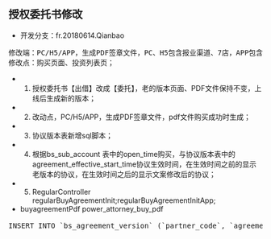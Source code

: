 ## 授权委托书修改 ##
- 开发分支：fr.20180614.Qianbao
<pre>
修改端：PC/H5/APP，生成PDF签章文件，PC、H5包含报业渠道、7店，APP包含钱报APP；
修改点：购买页面、投资列表页；
</pre>
- 1. 授权委托书【出借】改成【委托】，老的版本页面、PDF文件保持不变，上线后生成新的版本；
- 2. 改动点，PC/H5/APP，生成PDF签章文件，pdf文件购买成功时生成；
- 3. 协议版本表新增sql脚本；
- 4. 根据bs_sub_account 表中的open_time购买，与协议版本表中的agreement_effective_start_time协议生效时间，在生效时间之前的显示老版本的协议，在生效时间之后的显示文案修改后的协议；
- 5. RegularController regularBuyAgreementInit;regularBuyAgreementInitApp;
- buyagreementPdf power_attorney_buy_pdf
<pre>
INSERT INTO `bs_agreement_version` (`partner_code`, `agreement_name`, `agreement_type`, `agreement_version`, `agreement_url`, `agreement_effective_start_time`, `agreement_effective_end_time`, `create_time`, `update_time`) VALUES ('YUN_DAI_SELF', '云贷授权委托书文案修改（出借改成委托）', 'hf_yundai_powerAttorney', '1_2', 'regular/buyagreement', NOW(), NULL, NOW(), NOW());
</pre>

